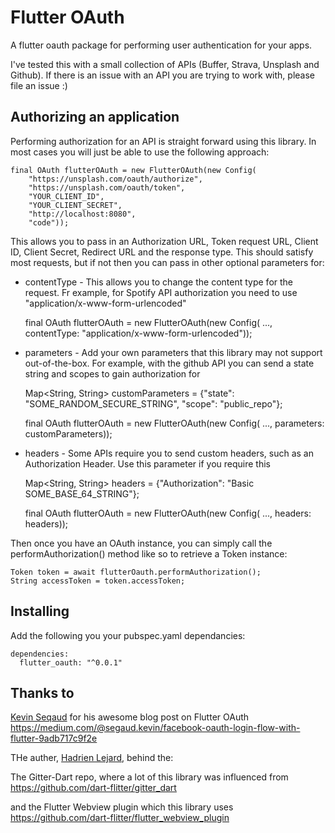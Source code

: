 # Flutter OAuth

A flutter oauth package for performing user authentication for your apps.

I've tested this with a small collection of APIs (Buffer, Strava, Unsplash and Github). If there
is an issue with an API you are trying to work with, please file an issue :)

## Authorizing an application

Performing authorization for an API is straight forward using this library. In most cases you
will just be able to use the following approach:

    final OAuth flutterOAuth = new FlutterOAuth(new Config(
        "https://unsplash.com/oauth/authorize",
        "https://unsplash.com/oauth/token",
        "YOUR_CLIENT_ID",
        "YOUR_CLIENT_SECRET",
        "http://localhost:8080",
        "code"));

This allows you to pass in an Authorization URL, Token request URL, Client ID, Client Secret,
Redirect URL and the response type. This should satisfy most requests, but if not then you can pass
in other optional parameters for:

- contentType - This allows you to change the content type for the request. Fr example, for Spotify
API authorization you need to use "application/x-www-form-urlencoded"

    final OAuth flutterOAuth = new FlutterOAuth(new Config(
        ...,
        contentType: "application/x-www-form-urlencoded"));

- parameters - Add your own parameters that this library may not support out-of-the-box. For example,
with the github API you can send a state string and scopes to gain authorization for

    Map<String, String> customParameters = {"state": "SOME_RANDOM_SECURE_STRING", "scope": "public_repo"};

    final OAuth flutterOAuth = new FlutterOAuth(new Config(
        ...,
        parameters: customParameters));

- headers - Some APIs require you to send custom headers, such as an Authorization Header. Use this
parameter if you require this

    Map<String, String> headers = {"Authorization": "Basic SOME_BASE_64_STRING"};

    final OAuth flutterOAuth = new FlutterOAuth(new Config(
        ...,
        headers: headers));

Then once you have an OAuth instance, you can simply call the performAuthorization() method like so to retrieve a Token instance:

    Token token = await flutterOauth.performAuthorization();
    String accessToken = token.accessToken;
    
    
## Installing

Add the following you your pubspec.yaml dependancies:

    dependencies:
      flutter_oauth: "^0.0.1"

## Thanks to

[Kevin Seqaud](https://medium.com/@segaud.kevin/facebook-oauth-login-flow-with-flutter-9adb717c9f2e) for his awesome blog post on Flutter OAuth https://medium.com/@segaud.kevin/facebook-oauth-login-flow-with-flutter-9adb717c9f2e

THe auther, [Hadrien Lejard](https://twitter.com/hadrienlejard), behind the:

The Gitter-Dart repo, where a lot of this library was influenced from https://github.com/dart-flitter/gitter_dart

and the Flutter Webview plugin which this library uses https://github.com/dart-flitter/flutter_webview_plugin
